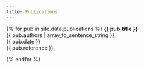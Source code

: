 ```yaml
---
title: Publications
---
```


{% for pub in site.data.publications %}
**{{ pub.title }}**  
{{ pub.authors | array_to_sentence_string }}  
{{ pub.date }}  
{{ pub.reference }}

{% endfor %}
